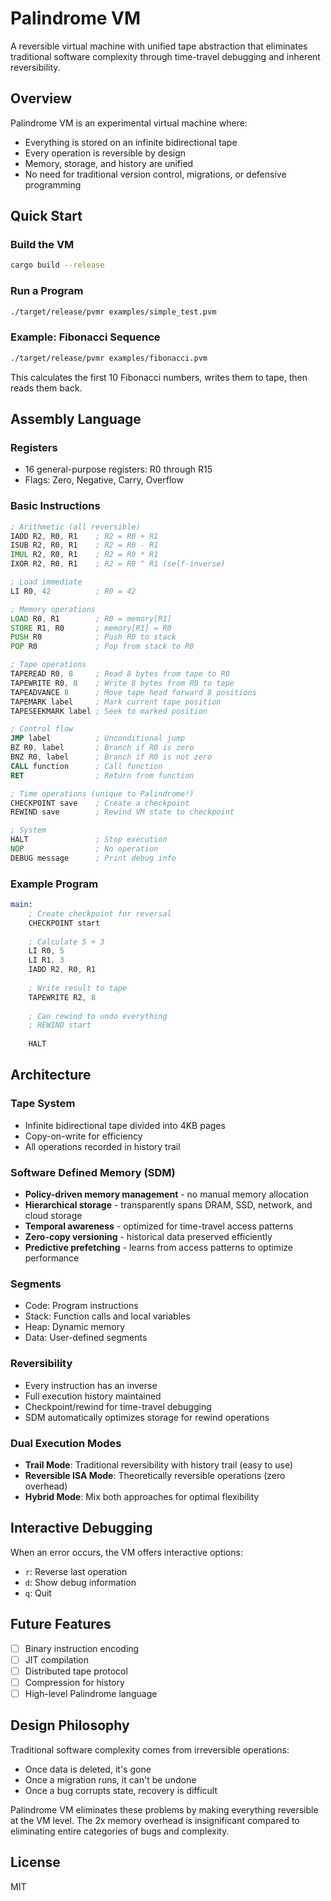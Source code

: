 # Palindrome VM

A reversible virtual machine with unified tape abstraction that eliminates traditional software complexity through time-travel debugging and inherent reversibility.

## Overview

Palindrome VM is an experimental virtual machine where:
- Everything is stored on an infinite bidirectional tape
- Every operation is reversible by design
- Memory, storage, and history are unified
- No need for traditional version control, migrations, or defensive programming

## Quick Start

### Build the VM

```bash
cargo build --release
```

### Run a Program

```bash
./target/release/pvmr examples/simple_test.pvm
```

### Example: Fibonacci Sequence

```bash
./target/release/pvmr examples/fibonacci.pvm
```

This calculates the first 10 Fibonacci numbers, writes them to tape, then reads them back.

## Assembly Language

### Registers
- 16 general-purpose registers: R0 through R15
- Flags: Zero, Negative, Carry, Overflow

### Basic Instructions

```asm
; Arithmetic (all reversible)
IADD R2, R0, R1    ; R2 = R0 + R1
ISUB R2, R0, R1    ; R2 = R0 - R1
IMUL R2, R0, R1    ; R2 = R0 * R1
IXOR R2, R0, R1    ; R2 = R0 ^ R1 (self-inverse)

; Load immediate
LI R0, 42          ; R0 = 42

; Memory operations
LOAD R0, R1        ; R0 = memory[R1]
STORE R1, R0       ; memory[R1] = R0
PUSH R0            ; Push R0 to stack
POP R0             ; Pop from stack to R0

; Tape operations
TAPEREAD R0, 8     ; Read 8 bytes from tape to R0
TAPEWRITE R0, 8    ; Write 8 bytes from R0 to tape
TAPEADVANCE 8      ; Move tape head forward 8 positions
TAPEMARK label     ; Mark current tape position
TAPESEEKMARK label ; Seek to marked position

; Control flow
JMP label          ; Unconditional jump
BZ R0, label       ; Branch if R0 is zero
BNZ R0, label      ; Branch if R0 is not zero
CALL function      ; Call function
RET                ; Return from function

; Time operations (unique to Palindrome!)
CHECKPOINT save    ; Create a checkpoint
REWIND save        ; Rewind VM state to checkpoint

; System
HALT               ; Stop execution
NOP                ; No operation
DEBUG message      ; Print debug info
```

### Example Program

```asm
main:
    ; Create checkpoint for reversal
    CHECKPOINT start
    
    ; Calculate 5 + 3
    LI R0, 5
    LI R1, 3
    IADD R2, R0, R1
    
    ; Write result to tape
    TAPEWRITE R2, 8
    
    ; Can rewind to undo everything
    ; REWIND start
    
    HALT
```

## Architecture

### Tape System
- Infinite bidirectional tape divided into 4KB pages
- Copy-on-write for efficiency
- All operations recorded in history trail

### Software Defined Memory (SDM)
- **Policy-driven memory management** - no manual memory allocation
- **Hierarchical storage** - transparently spans DRAM, SSD, network, and cloud storage
- **Temporal awareness** - optimized for time-travel access patterns
- **Zero-copy versioning** - historical data preserved efficiently
- **Predictive prefetching** - learns from access patterns to optimize performance

### Segments
- Code: Program instructions
- Stack: Function calls and local variables
- Heap: Dynamic memory
- Data: User-defined segments

### Reversibility
- Every instruction has an inverse
- Full execution history maintained
- Checkpoint/rewind for time-travel debugging
- SDM automatically optimizes storage for rewind operations

### Dual Execution Modes
- **Trail Mode**: Traditional reversibility with history trail (easy to use)
- **Reversible ISA Mode**: Theoretically reversible operations (zero overhead)
- **Hybrid Mode**: Mix both approaches for optimal flexibility

## Interactive Debugging

When an error occurs, the VM offers interactive options:
- `r`: Reverse last operation
- `d`: Show debug information
- `q`: Quit

## Future Features

- [ ] Binary instruction encoding
- [ ] JIT compilation
- [ ] Distributed tape protocol
- [ ] Compression for history
- [ ] High-level Palindrome language

## Design Philosophy

Traditional software complexity comes from irreversible operations:
- Once data is deleted, it's gone
- Once a migration runs, it can't be undone
- Once a bug corrupts state, recovery is difficult

Palindrome VM eliminates these problems by making everything reversible at the VM level. The 2x memory overhead is insignificant compared to eliminating entire categories of bugs and complexity.

## License

MIT